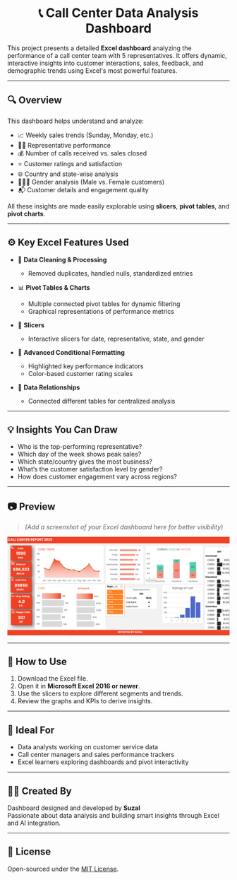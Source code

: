 <h1 align="center">📞 Call Center Data Analysis Dashboard</h1>

This project presents a detailed **Excel dashboard** analyzing the performance of a call center team with 5 representatives. It offers dynamic, interactive insights into customer interactions, sales, feedback, and demographic trends using Excel's most powerful features.

---

## 🔍 Overview

This dashboard helps understand and analyze:
- 📈 Weekly sales trends (Sunday, Monday, etc.)
- 🧑‍💼 Representative performance
- 💰 Number of calls received vs. sales closed
- ⭐ Customer ratings and satisfaction
- 🌐 Country and state-wise analysis
- 🧑‍🤝‍🧑 Gender analysis (Male vs. Female customers)
- 📬 Customer details and engagement quality

All these insights are made easily explorable using **slicers**, **pivot tables**, and **pivot charts**.

---

## ⚙️ Key Excel Features Used

- 🔄 **Data Cleaning & Processing**
  - Removed duplicates, handled nulls, standardized entries

- 📊 **Pivot Tables & Charts**
  - Multiple connected pivot tables for dynamic filtering
  - Graphical representations of performance metrics

- 🔗 **Slicers**
  - Interactive slicers for date, representative, state, and gender

- 🎨 **Advanced Conditional Formatting**
  - Highlighted key performance indicators
  - Color-based customer rating scales

- 🧩 **Data Relationships**
  - Connected different tables for centralized analysis

---

## 💡 Insights You Can Draw

- Who is the top-performing representative?
- Which day of the week shows peak sales?
- Which state/country gives the most business?
- What’s the customer satisfaction level by gender?
- How does customer engagement vary across regions?

---

## 📷 Preview

> *(Add a screenshot of your Excel dashboard here for better visibility)*

![Dashboard Preview](dashboard-preview.png)

---

## 🚀 How to Use

1. Download the Excel file.
2. Open it in **Microsoft Excel 2016 or newer**.
3. Use the slicers to explore different segments and trends.
4. Review the graphs and KPIs to derive insights.

---

## 📌 Ideal For

- Data analysts working on customer service data
- Call center managers and sales performance trackers
- Excel learners exploring dashboards and pivot interactivity

---

## 🙋‍♂️ Created By

Dashboard designed and developed by **Suzal**  
Passionate about data analysis and building smart insights through Excel and AI integration.

---

## 📜 License

Open-sourced under the [MIT License](LICENSE).
